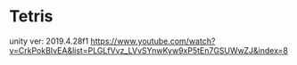 # Tetris

unity ver: 2019.4.28f1
https://www.youtube.com/watch?v=CrkPokBIvEA&list=PLGLfVvz_LVvSYnwKyw9xP5tEn7GSUWwZJ&index=8
